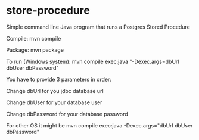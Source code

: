 # store-procedure
Simple command line Java program that runs a Postgres Stored Procedure

Compile: mvn compile

Package: mvn package

To run (Windows system):
mvn compile exec:java "-Dexec.args=dbUrl dbUser dbPassword"

You have to provide 3 parameters in order:

Change dbUrl for you jdbc database url

Change dbUser for your database user

Change dbPassword for your database password

For other OS it might be
mvn compile exec:java -Dexec.args="dbUrl dbUser dbPassword"